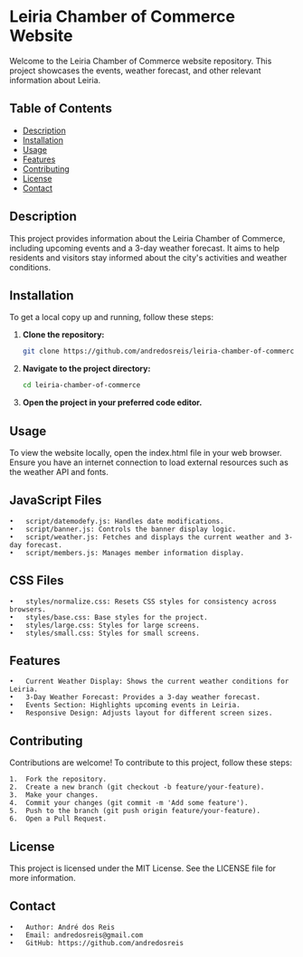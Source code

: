 # Leiria Chamber of Commerce Website

Welcome to the Leiria Chamber of Commerce website repository. This project showcases the events, weather forecast, and other relevant information about Leiria.

## Table of Contents

- [Description](#description)
- [Installation](#installation)
- [Usage](#usage)
- [Features](#features)
- [Contributing](#contributing)
- [License](#license)
- [Contact](#contact)

## Description

This project provides information about the Leiria Chamber of Commerce, including upcoming events and a 3-day weather forecast. It aims to help residents and visitors stay informed about the city's activities and weather conditions.

## Installation

To get a local copy up and running, follow these steps:

1. **Clone the repository:**
   ```bash
   git clone https://github.com/andredosreis/leiria-chamber-of-commerce.git

2.	**Navigate to the project directory:**

     ```bash
    cd leiria-chamber-of-commerce

3.	**Open the project in your preferred code editor.**

## Usage

To view the website locally, open the index.html file in your web browser. Ensure you have an internet connection to load external resources such as the weather API and fonts.

 ## JavaScript Files

	•	script/datemodefy.js: Handles date modifications.
	•	script/banner.js: Controls the banner display logic.
	•	script/weather.js: Fetches and displays the current weather and 3-day forecast.
	•	script/members.js: Manages member information display.

## CSS Files

	•	styles/normalize.css: Resets CSS styles for consistency across browsers.
	•	styles/base.css: Base styles for the project.
	•	styles/large.css: Styles for large screens.
	•	styles/small.css: Styles for small screens.

## Features

	•	Current Weather Display: Shows the current weather conditions for Leiria.
	•	3-Day Weather Forecast: Provides a 3-day weather forecast.
	•	Events Section: Highlights upcoming events in Leiria.
	•	Responsive Design: Adjusts layout for different screen sizes.

## Contributing

Contributions are welcome! To contribute to this project, follow these steps:

	1.	Fork the repository.
	2.	Create a new branch (git checkout -b feature/your-feature).
	3.	Make your changes.
	4.	Commit your changes (git commit -m 'Add some feature').
	5.	Push to the branch (git push origin feature/your-feature).
	6.	Open a Pull Request.

## License

This project is licensed under the MIT License. See the LICENSE file for more information.

## Contact

	•	Author: André dos Reis
	•	Email: andredosreis@gmail.com
	•	GitHub: https://github.com/andredosreis

   